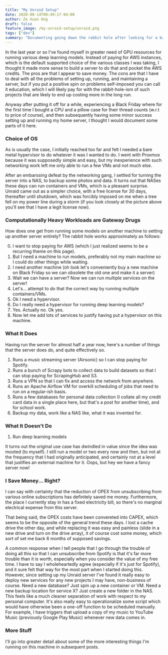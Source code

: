 ```yaml
---
title: "My Unraid Setup"
date: 2020-08-14T00:49:17-04:00
author: Ze Xuan Ong
draft: false
feature_image: /my-unraid-setup/unraid.png
tags: ["dev"]
summary: "Documenting going down the rabbit hole after looking for a basic hypervisor."
---
```


In the last year or so I've found myself in greater need of GPU resources for running various deep learning models. Instead of paying for AWS instances, which is the default supported choice of the various classes I was taking, I thought it made more sense to build a server to do that and pocket the AWS credits. The pros are that I appear to save money. The cons are that I have to deal with all the problems of setting up, running, and maintaining a server, but if you put a positive spin on problems self-imposed you can call it education, which I will likely pay for with the rabbit-hole-ism of such projects that are likely to end up costing more in the long run. 

Anyway after putting it off for a while, experiencing a Black Friday where for the first time I bought a CPU and a pillow case for their thread counts (w.r.t to price of course), and then subsequently having some minor success setting up and running my home server, I thought I would document some parts of it here.

### Choice of OS

As is usually the case, I initially reached too far and felt I needed a bare metal hypervisor to do whatever it was I wanted to do. I went with Proxmox because it was supposedly simple and easy, but my inexperience with such networking work left me only able to run a few VMs and not much else.

After an embarssing defeat by the networking gang, I settled for turning the server into a NAS, to backup some photos and data. It turns out that NASes these days can run containers and VMs, which is a pleasant surprise. Unraid came out as a simpler choice, with a free license for 30 days, thereafter until shutdown, which was forcibly imposed on me when a tree fell on my power line during a storm (if you look closely at the picture above you'll see that I have a legit license now).

### Computationally Heavy Workloads are Gateway Drugs

How does one get from running some models on another machine to setting up another server entirely? The rabbit hole works approximately as follows:

0. I want to stop paying for AWS (which I just realized seems to be a recurring theme on this page).
1. But I need a machine to run models, preferably not my main machine so I could do other things while waiting.
3. I need another machine (oh look let's conveniently buy a new machine on Black Friday so we can obsolete the old one and make it a server)
4. Wait we can have a server? Now we can run multiple services on the server!
5. Let's... attempt to do that the correct way by running multiple containers/VMs.
6. Ok I need a hypervisor.
7. Do I really need a hypervisor for running deep learning models?
8. Yes. Actually no. Ok yes.
9. Now let me add lots of services to justify having put a hypervisor on this machine.

### What It Does

Having run the server for almost half a year now, here's a number of things that the server does do, and quite effectively so.

1. Runs a music streaming server (Airsonic) so I can stop paying for Spotify.
2. Runs a bunch of Scrapy bots to collect data to build datasets so that I can stop paying for ScrapingHub and S3.
3. Runs a VPN so that I can fix and access the network from anywhere.
4. Runs an Apache Airflow VM for overkill scheduling of jobs that need to run on a regular-ish basis.
5. Runs a few databases for personal data collection (I collate all my credit card data in a single place here, but that's a post for another time), and for school work.
6. Backup my data, work like a NAS like, what it was invented for.

### What It Doesn't Do

1. Run deep learning models

It turns out the original use case has dwindled in value since the idea was mooted (to myself). I still run a model or two every now and then, but not at the frequency that I had originally anticipated, and certainly not at a level that justifies an external machine for it. Oops, but hey we have a fancy server now!

### I Save Money... Right?

I can say with certainty that the reduction of OPEX from unsubscribing from various online subscriptions has definitely saved me money. Furthermore, the place I currently stay in has a fixed electricity bill, so there's no marginal electrical expense from this server.

That being said, the OPEX costs have been convereted into CAPEX, which seems to be the opposite of the general trend these days. I lost a cache drive the other day, and while replacing it was easy and painless (slide in a new drive and turn on the drive array), it of course cost some money, which sort of set me back 6 months of supposed savings. 


A common response when I tell people that I go through the trouble of doing all this so that I can unsubscribe from Spotify is that it's far more trouble than it is worth, especially when you consider the value of my free time. I have to say I wholeheartedly agree (especially if it's just for Spotify), and it sure felt that way for the most part when I started doing this. However, since setting up my Unraid server I've found it really easy to deploy new services for any new projects I may have, non-business of course. Need a new database? Just spin up a new container or VM. Need a new backup location for service X? Just create a new folder in the NAS. This feels like a much cleaner separation of work with respect to my personal computer. It's also really easy to operationalize some script which would have otherwise been a one-off function to be scheduled manually. For example, I have triggers that upload a copy of my music to YouTube Music (previously Google Play Music) whenever new data comes in.

### More Stuff

I'll go into greater detail about some of the more interesting things I'm running on this machine in subsequent posts.



